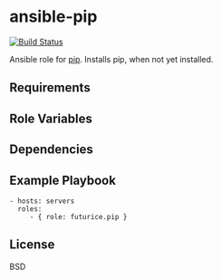 ansible-pip
===========
[![Build Status](https://travis-ci.org/futurice/ansible-pip.svg?branch=master)](https://travis-ci.org/futurice/ansible-pip)

Ansible role for [pip](https://pip.pypa.io/en/stable/). Installs pip, when not yet installed.

Requirements
------------


Role Variables
--------------


Dependencies
------------


Example Playbook
----------------

    - hosts: servers
      roles:
         - { role: futurice.pip }

License
-------

BSD
